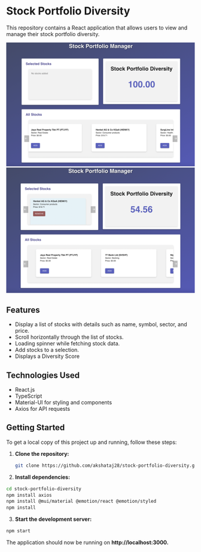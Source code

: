 # Stock Portfolio Diversity

This repository contains a React application that allows users to view and manage their stock portfolio diversity.



![Stock Portfolio Image](https://github.com/akshataj28/stock-portfolio-diversity/blob/547aef29096ec6a0ed87d44929f5d1e66d0171f9/image1.png)
![Stock Portfolio Image](https://github.com/akshataj28/stock-portfolio-diversity/blob/547aef29096ec6a0ed87d44929f5d1e66d0171f9/image2.png)

## Features

- Display a list of stocks with details such as name, symbol, sector, and price.
- Scroll horizontally through the list of stocks.
- Loading spinner while fetching stock data.
- Add stocks to a selection.
- Displays a Diversity Score

## Technologies Used

- React.js
- TypeScript
- Material-UI for styling and components
- Axios for API requests

## Getting Started

To get a local copy of this project up and running, follow these steps:

1. **Clone the repository:**

   ```bash
   git clone https://github.com/akshataj28/stock-portfolio-diversity.git

2. **Install dependencies:**
 ```bash
cd stock-portfolio-diversity
npm install axios
npm install @mui/material @emotion/react @emotion/styled
npm install
```
3. **Start the development server:**
 ```bash
npm start
```
The application should now be running on **http://localhost:3000.**

